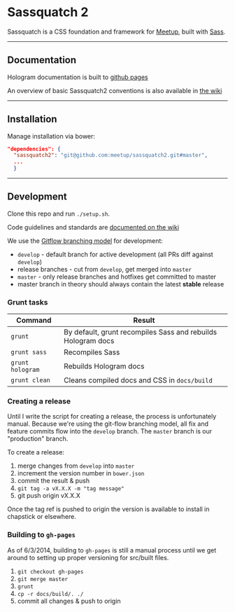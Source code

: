 Sassquatch 2
=============

Sassquatch is a CSS foundation and framework for [Meetup](http://www.meetup.com), built with [Sass](http://sass-lang.com/).

---

## Documentation
Hologram documentation is built to [github pages](http://meetup.github.io/sassquatch2/typography.html)

An overview of basic Sassquatch2 conventions is also available in [the wiki](https://github.com/meetup/sassquatch2/wiki)

---

## Installation
Manage installation via bower:

```json
"dependencies": {
  "sassquatch2": "git@github.com:meetup/sassquatch2.git#master",
  ...
  }
```

---

## Development

Clone this repo and run `./setup.sh`.

Code guidelines and standards are [documented on the wiki](https://github.com/meetup/sassquatch2/wiki/Code-standards-&-guidelines)

We use the [Gitflow branching model](https://www.atlassian.com/git/tutorials/comparing-workflows/gitflow-workflow) for development:

- `develop` - default branch for active development (all PRs diff against `develop`)
- release branches - cut from `develop`, get merged into `master`
- `master` - only release branches and hotfixes get committed to master
- master branch in theory should always contain the latest __stable__ release

### Grunt tasks

Command             | Result
------------------- | -----------------------------
`grunt`             | By default, grunt recompiles Sass and rebuilds Hologram docs
`grunt sass`        | Recompiles Sass
`grunt hologram`    | Rebuilds Hologram docs
`grunt clean`       | Cleans compiled docs and CSS in `docs/build`


### Creating a release
Until I write the script for creating a release, the process is unfortunately manual.
Because we're using the git-flow branching model, all fix and feature commits flow into
the `develop` branch. The `master` branch is our "production" branch.

To create a release:

1. merge changes from `develop` into `master`
2. increment the version number in `bower.json`
3. commit the result & push
4. `git tag -a vX.X.X -m "tag message"`
5. git push origin vX.X.X

Once the tag ref is pushed to origin the version is available to install in
chapstick or elsewhere.


### Building to `gh-pages`
As of 6/3/2014, building to `gh-pages` is still a manual process until
we get around to setting up proper versioning for src/built files.

1. `git checkout gh-pages`
2. `git merge master`
3. `grunt`
4. `cp -r docs/build/. ./`
5. commit all changes & push to origin
